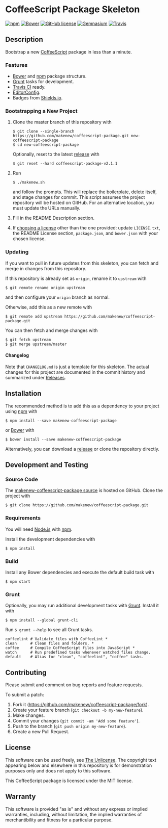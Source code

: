 # CoffeeScript Package Skeleton

[![npm](https://img.shields.io/npm/v/makenew-coffeescript-package.svg)](https://www.npmjs.com/package/makenew-coffeescript-package)
[![Bower](https://img.shields.io/bower/v/makenew-coffeescript-package.svg)](http://bower.io/search/?q=makenew-coffeescript-package)
[![GitHub license](https://img.shields.io/github/license/makenew/coffeescript-package.svg)](./LICENSE.txt)
[![Gemnasium](https://img.shields.io/gemnasium/makenew/coffeescript-package.svg)](https://gemnasium.com/makenew/coffeescript-package)
[![Travis](https://img.shields.io/travis/makenew/coffeescript-package.svg)](https://travis-ci.org/makenew/coffeescript-package)

## Description

Bootstrap a new [CoffeeScript] package in less than a minute.

[CoffeeScript]: http://coffeescript.org/

### Features

* [Bower] and [npm] package structure.
* [Grunt] tasks for development.
* [Travis CI] ready.
* [EditorConfig].
* Badges from [Shields.io].

[Bower]: http://bower.io/
[EditorConfig]: http://editorconfig.org/
[Grunt]: http://gruntjs.com/
[npm]: https://www.npmjs.com/
[Shields.io]: http://shields.io/
[Travis CI]: https://travis-ci.org/

### Bootstrapping a New Project

1. Clone the master branch of this repository with

   ```
   $ git clone --single-branch https://github.com/makenew/coffeescript-package.git new-coffeescript-package
   $ cd new-coffeescript-package
   ```

   Optionally, reset to the latest [release][Releases] with

   ```
   $ git reset --hard coffeescript-package-v2.1.1
   ```

2. Run

   ```
   $ ./makenew.sh
   ```

   and follow the prompts.
   This will replace the boilerplate, delete itself,
   and stage changes for commit.
   This script assumes the project repository will be hosted on GitHub.
   For an alternative location, you must update the URLs manually.

3. Fill in the README Description section.

4. If [choosing a license][Choose a license] other than the one provided:
   update `LICENSE.txt`, the README License section,
   `package.json`, and `bower.json` with your chosen license.

[Choose a license]: http://choosealicense.com/
[Releases]: https://github.com/makenew/coffeescript-package/releases
[The Unlicense]: http://unlicense.org/UNLICENSE

### Updating

If you want to pull in future updates from this skeleton,
you can fetch and merge in changes from this repository.

If this repository is already set as `origin`,
rename it to `upstream` with

```
$ git remote rename origin upstream
```

and then configure your `origin` branch as normal.

Otherwise, add this as a new remote with

```
$ git remote add upstream https://github.com/makenew/coffeescript-package.git
```

You can then fetch and merge changes with

```
$ git fetch upstream
$ git merge upstream/master
```

#### Changelog

Note that `CHANGELOG.md` is just a template for this skeleton.
The actual changes for this project are documented in the commit history
and summarized under [Releases].

## Installation

The recommended method is to add this as a dependency
to your project using [npm] with

```
$ npm install --save makenew-coffeescript-package
```

or [Bower] with

```
$ bower install --save makenew-coffeescript-package
```

Alternatively, you can download a [release][Releases]
or clone the repository directly.

[Bower]: http://bower.io/
[npm]: https://www.npmjs.com/
[Releases]: https://github.com/makenew/coffeescript-package/releases

## Development and Testing

### Source Code

The [makenew-coffeescript-package source] is hosted on GitHub.
Clone the project with

```
$ git clone https://github.com/makenew/coffeescript-package.git
```

[makenew-coffeescript-package source]: https://github.com/makenew/coffeescript-package

### Requirements

You will need [Node.js] with [npm].

Install the development dependencies with

```
$ npm install
```

[Node.js]: https://nodejs.org/

### Build

Install any Bower dependencies and execute the default build task with

```
$ npm start
```

### Grunt

Optionally, you may run additional development tasks with [Grunt].
Install it with

```
$ npm install --global grunt-cli
```

Run `$ grunt --help` to see all Grunt tasks.

```
coffeelint # Validate files with CoffeeLint *
clean      # Clean files and folders. *
coffee     # Compile CoffeeScript files into JavaScript *
watch      # Run predefined tasks whenever watched files change.
default    # Alias for "clean", "coffeelint", "coffee" tasks.
```

[Grunt]: http://gruntjs.com/

## Contributing

Please submit and comment on bug reports and feature requests.

To submit a patch:

1. Fork it (https://github.com/makenew/coffeescript-package/fork).
2. Create your feature branch (`git checkout -b my-new-feature`).
3. Make changes.
4. Commit your changes (`git commit -am 'Add some feature'`).
5. Push to the branch (`git push origin my-new-feature`).
6. Create a new Pull Request.

## License

This software can be used freely, see [The Unlicense].
The copyright text appearing below and elsewhere in this repository
is for demonstration purposes only and does not apply to this software.

This CoffeeScript package is licensed under the MIT license.

## Warranty

This software is provided "as is" and without any express or
implied warranties, including, without limitation, the implied
warranties of merchantibility and fitness for a particular
purpose.
